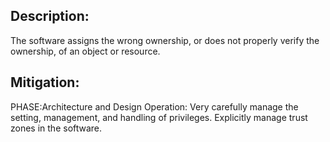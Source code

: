 ## Description:

The software assigns the wrong ownership, or does not properly verify the ownership, of an object or resource.



## Mitigation:


PHASE:Architecture and Design Operation:
Very carefully manage the setting, management, and handling of privileges. Explicitly manage trust zones in the software.

